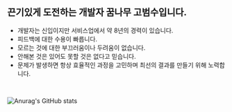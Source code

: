 <!--
![header](https://capsule-render.vercel.app/api?type=soft&color=auto&height=200&section=header&text=Welcome&fontSize=90)
-->
## 끈기있게 도전하는 개발자 꿈나무 고범수입니다.

- 개발자는 신입이지만 서비스업에서 약 8년의 경력이 있습니다.
- 피드백에 대한 수용이 빠릅니다.
- 모르는 것에 대한 부끄러움이나 두려움이 없습니다.
- 안해본 것은 있어도 못할 것은 없다고 믿습니다.
- 문제가 발생하면 항상 효율적인 과정을 고민하며 최선의 결과를 만들기 위해 노력합니다.

</br>


![Anurag's GitHub stats](https://github-readme-stats.vercel.app/api?username=BeomChu&show_icons=true&theme=radical)








<!--
**BeomChu/BeomChu** is a ✨ _special_ ✨ repository because its `README.md` (this file) appears on your GitHub profile.

Here are some ideas to get you started:

- 🔭 I’m currently working on ...
- 🌱 I’m currently learning ...
- 👯 I’m looking to collaborate on ...
- 🤔 I’m looking for help with ...
- 💬 Ask me about ...
- 📫 How to reach me: ...
- 😄 Pronouns: ...
- ⚡ Fun fact: ...
-->
